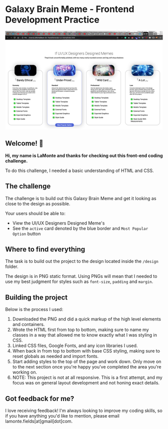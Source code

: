 # Galaxy Brain Meme - Frontend Development Practice

![Design preview for the Galaxy Brain Meme coding challenge](/design/Attempt.png)

## Welcome! 👋

**Hi, my name is LaMonte and thanks for checking out this front-end coding challenge.**

To do this challenge, I needed a basic understanding of HTML and CSS.

## The challenge

The challenge is to build out this Galaxy Brain Meme and get it looking as close to the design as possible.

Your users should be able to:

- View the UI/UX Designers Designed Meme's
- See the `active` card denoted by the blue border and `Most Popular Option` button

## Where to find everything

The task is to build out the project to the design located inside the `/design` folder.

The design is in PNG static format. Using PNGs will mean that I needed to use my best judgment for styles such as `font-size`, `padding` and `margin`.

## Building the project

Below is the process I used:

1. Downloaded the PNG and did a quick markup of the high level elements and containers.
2. Wrote the HTML first from top to bottom, making sure to name my classes in a way that allowed me to know exactly what I was styling in CSS.
3. Linked CSS files, Google Fonts, and any icon libraries I used.
4. When back in from top to bottom with base CSS styling, making sure to reset globals as needed and import fonts.
5. Start adding styles to the top of the page and work down. Only move on to the next section once you're happy you've completed the area you're working on.
6. NOTE: This project is not at all responsive. This is a first attempt, and my focus was on general layout development and not honing exact details.

## Got feedback for me?

I love receiving feedback! I'm always looking to improve my coding skills, so if you have anything you'd like to mention, please email lamonte.fields[at]gmail[dot]com.
